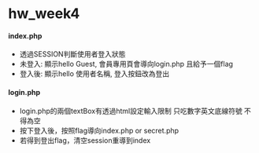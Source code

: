 # hw_week4
#### index.php
- 透過SESSION判斷使用者登入狀態
- 未登入: 顯示hello Guest, 會員專用頁會導向login.php 且給予一個flag
- 登入後: 顯示hello 使用者名稱, 登入按鈕改為登出

#### login.php
- login.php的兩個textBox有透過html設定輸入限制 只吃數字英文底線符號 不得為空
- 按下登入後，按照flag導向index.php or secret.php
- 若得到登出flag，清空session重導到index